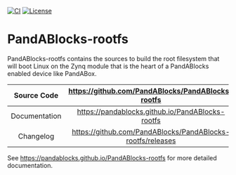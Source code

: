 [![CI](https://github.com/PandABlocks/PandABlocks-rootfs/actions/workflows/ci.yml/badge.svg)](https://github.com/PandABlocks/PandABlocks-rootfs/actions/workflows/ci.yml)
[![License](https://img.shields.io/badge/License-Apache%202.0-blue.svg)](https://opensource.org/licenses/Apache-2.0)

# PandABlocks-rootfs

PandABlocks-rootfs contains the sources to build the root filesystem that
will boot Linux on the Zynq module that is the heart of a PandABlocks enabled
device like PandABox.

Source Code     | <https://github.com/PandABlocks/PandABlocks-rootfs>
:---:           | :---:
Documentation   | <https://pandablocks.github.io/PandABlocks-rootfs>
Changelog       | <https://github.com/PandABlocks/PandABlocks-rootfs/releases>

<!-- README only content. Anything below this line won't be included in index.md -->

See https://pandablocks.github.io/PandABlocks-rootfs for more detailed documentation.
